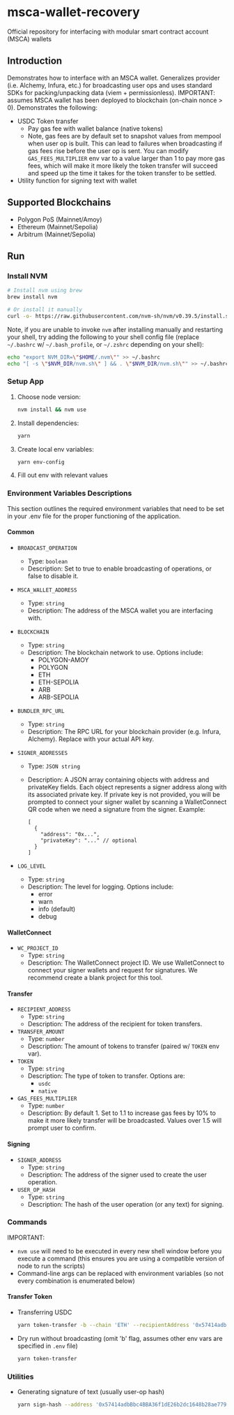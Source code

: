 # msca-wallet-recovery

Official repository for interfacing with modular smart contract account (MSCA) wallets

## Introduction

Demonstrates how to interface with an MSCA wallet.
Generalizes provider (i.e. Alchemy, Infura, etc.) for broadcasting user ops and uses standard SDKs for packing/unpacking data (viem + permissionless).
IMPORTANT: assumes MSCA wallet has been deployed to blockchain (on-chain nonce > 0).
Demonstrates the following:

- USDC Token transfer
  - Pay gas fee with wallet balance (native tokens)
  - Note, gas fees are by default set to snapshot values from mempool when user op is built. This can lead to failures when broadcasting if gas fees rise before the user op is sent. You can modify `GAS_FEES_MULTIPLIER` env var to a value larger than 1 to pay more gas fees, which will make it more likely the token transfer will succeed and speed up the time it takes for the token transfer to be settled.
- Utility function for signing text with wallet

## Supported Blockchains

- Polygon PoS (Mainnet/Amoy)
- Ethereum (Mainnet/Sepolia)
- Arbitrum (Mainnet/Sepolia)

## Run

### Install NVM

```bash
# Install nvm using brew
brew install nvm
```

```bash
# Or install it manually
curl -o- https://raw.githubusercontent.com/nvm-sh/nvm/v0.39.5/install.sh | bash
```

Note, if you are unable to invoke `nvm` after installing manually and restarting your shell, try adding the following to your shell config file (replace `~/.bashrc` w/ `~/.bash_profile`, or `~/.zshrc` depending on your shell):

```bash
echo "export NVM_DIR=\"$HOME/.nvm\"" >> ~/.bashrc
echo "[ -s \"$NVM_DIR/nvm.sh\" ] && . \"$NVM_DIR/nvm.sh\"" >> ~/.bashrc
```

### Setup App

1. Choose node version:

    ```bash
    nvm install && nvm use
    ```

2. Install dependencies:

    ```bash
    yarn
    ```

3. Create local env variables:

    ```bash
    yarn env-config
    ```

4. Fill out env with relevant values

### Environment Variables Descriptions

This section outlines the required environment variables that need to be set in your .env file for the proper functioning of the application.

#### Common

- `BROADCAST_OPERATION`
  - Type: `boolean`
  - Description: Set to true to enable broadcasting of operations, or false to disable it.
- `MSCA_WALLET_ADDRESS`
  - Type: `string`
  - Description: The address of the MSCA wallet you are interfacing with.
- `BLOCKCHAIN`
  - Type: `string`
  - Description: The blockchain network to use. Options include:
    - POLYGON-AMOY
    - POLYGON
    - ETH
    - ETH-SEPOLIA
    - ARB
    - ARB-SEPOLIA
- `BUNDLER_RPC_URL`
  - Type: `string`
  - Description: The RPC URL for your blockchain provider (e.g. Infura, Alchemy). Replace <api-key> with your actual API key.
- `SIGNER_ADDRESSES`
  - Type: `JSON string`
  - Description: A JSON array containing objects with address and privateKey fields. Each object represents a signer address along with its associated private key. If private key is not provided, you will be prompted to connect your signer wallet by scanning a WalletConnect QR code when we need a signature from the signer. Example:

    ```jsonc
    [
      {
        "address": "0x...",
        "privateKey": "..." // optional 
      }
    ]
    ```

- `LOG_LEVEL`
  - Type: `string`
  - Description: The level for logging. Options include:
    - error
    - warn
    - info (default)
    - debug

#### WalletConnect

- `WC_PROJECT_ID`
  - Type: `string`
  - Description: The WalletConnect project ID. We use WalletConnect to connect your signer wallets and request for signatures. We recommend create a blank project for this tool.

#### Transfer

- `RECIPIENT_ADDRESS`
  - Type: `string`
  - Description: The address of the recipient for token transfers.
- `TRANSFER_AMOUNT`
  - Type: `number`
  - Description: The amount of tokens to transfer (paired w/ `TOKEN` env var).
- `TOKEN`
  - Type: `string`
  - Description: The type of token to transfer. Options are:
    - `usdc`
    - `native`
- `GAS_FEES_MULTIPLIER`
  - Type: `number`
  - Description: By default 1. Set to 1.1 to increase gas fees by 10% to make it more likely transfer will be broadcasted. Values over 1.5 will prompt user to confirm.

#### Signing

- `SIGNER_ADDRESS`
  - Type: `string`
  - Description: The address of the signer used to create the user operation.
- `USER_OP_HASH`
  - Type: `string`
  - Description: The hash of the user operation (or any text) for signing.

### Commands

IMPORTANT:

- `nvm use` will need to be executed in every new shell window before you execute a command (this ensures you are using a compatible version of node to run the scripts)
- Command-line args can be replaced with environment variables (so not every combination is enumerated below)

#### Transfer Token

- Transferring USDC

    ```bash
    yarn token-transfer -b --chain 'ETH' --recipientAddress '0x57414adbBbc4BBA36f1dE26b2dc1648b28ae7799' --token 'usdc' --amount 20
    ```

- Dry run without broadcasting (omit 'b' flag, assumes other env vars are specified in `.env` file)

    ```bash
    yarn token-transfer
    ```

### Utilities

- Generating signature of text (usually user-op hash)

    ```bash
    yarn sign-hash --address '0x57414adbBbc4BBA36f1dE26b2dc1648b28ae7799' -h '0x18665d142761a71a984f6d894f3a0c94b2ef271adf1fe9ada30e1dabaa88cc77'
    ```
